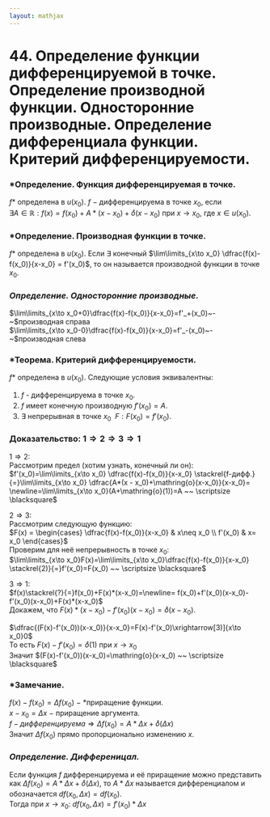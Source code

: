 ```yaml
---  
layout: mathjax  
---  
```

  
# 44. Определение функции дифференцируемой в точке. Определение производной функции. Односторонние производные. Определение дифференциала функции. Критерий дифференцируемости.  
  
### *Определение. Функция дифференцируемая в точке.  
$f$* определена в $u(x_0)$. $f~-~$дифференцируема в точке $x_0$, если  
$\exists A\in \mathbb{R}:f(x)=f(x_0)+A*(x-x_0)+\mathring{o}(x-x_0)$ при $x\to x_0$, где $x\in u(x_0)$.  
  
### *Определение. Производная функции в точке.  
$f$* определена в $u(x_0)$. Если $\exists$ конечный $\lim\limits_{x\to x_0} \dfrac{f(x)-f(x_0)}{x-x_0} = f'(x_0)$, то он называется производной функции в точке $x_0$.  
  
### *Определение. Односторонние производные.*  
$\lim\limits_{x\to x_0+0}\dfrac{f(x)-f(x_0)}{x-x_0}=f'_+(x_0)~-~$производная справа  
$\lim\limits_{x\to x_0-0}\dfrac{f(x)-f(x_0)}{x-x_0}=f'_-(x_0)~-~$производная слева  
  
### *Теорема. Критерий дифференцируемости.  
$f$* определена в $u(x_0)$. Следующие условия эквивалентны:  
1. $f$ - дифференцируема в точке $x_0$.  
2. $f$ имеет конечную производную $f'(x_0) = A$.  
3. $\exists$ непрерывная в точке $x_0 ~~ F: F(x_0)=f'(x_0)$.  
  
### Доказательство: $1 \Rightarrow 2 \Rightarrow 3\Rightarrow 1$  
$1 \Rightarrow 2$:  
Рассмотрим предел (хотим узнать, конечный ли он):  
$f'(x_0)=\lim\limits_{x\to x_0} \dfrac{f(x)-f(x_0)}{x-x_0} \stackrel{f-дифф.}{=}\lim\limits_{x\to x_0} \dfrac{A*(x - x_0)+\mathring{o}(x-x_0)}{x-x_0}=  
\newline=\lim\limits_{x\to x_0}(A+\mathring{o}(1))=A ~~ \scriptsize \blacksquare$  
  
$2 \Rightarrow 3$:  
Рассмотрим следующую функцию:  
$F(x) = \begin{cases}  
   \dfrac{f(x)-f(x_0)}{x-x_0} & x\neq x_0 \\  
   f'(x_0) & x= x_0  
\end{cases}$  
Проверим для неё непрерывность в точке $x_0$:  
$\lim\limits_{x\to x_0}F(x)=\lim\limits_{x\to x_0}\dfrac{f(x)-f(x_0)}{x-x_0} \stackrel{2)}{=}f'(x_0)=F(x_0) ~~ \scriptsize \blacksquare$  
  
$3 \Rightarrow 1$:  
$f(x)\stackrel{?}{=}f(x_0)+F(x)*(x-x_0)=\newline= f(x_0)+f'(x_0)(x-x_0)-f'(x_0)(x-x_0)+F(x)*(x-x_0)$  
Докажем, что  $F(x)*(x-x_0)-f'(x_0)(x-x_0) = \mathring{o}(x-x_0)$.  
  
$\dfrac{(F(x)-f'(x_0))(x-x_0)}{x-x_0}=F(x)-f'(x_0)\xrightarrow[3)]{x\to x_0}0$  
То есть $F(x)-f'(x_0) = \mathring{o}(1)$  при $x\to x_0$  
Значит $(F(x)-f'(x_0))(x-x_0)=\mathring{o}(x-x_0)  ~~ \scriptsize \blacksquare$  
  
### *Замечание.  
$f(x)-f(x_0)=\Delta f(x_0)~-~$*приращение функции.  
$x-x_0=\Delta x~-~$приращение аргумента.  
$f-дифференцируема \Rightarrow \Delta f(x_0) = A * \Delta x + \mathring{o}(\Delta x)$  
Значит $\Delta f(x_0)$ прямо пропорционально изменению $x$.  
  
### *Определение. Дифференицал.*  
Если функция $f$ дифференцируема и её приращение можно представить как $\Delta f(x_0) = A*\Delta x + \mathring{o}(\Delta x)$, то $A*\Delta x$ называется дифференциалом и обозначается $df(x_0, \Delta x)=df(x_0)$.  
Тогда при $x\to x_0$: $df(x_0,\Delta x)=f'(x_0)*\Delta x$  
